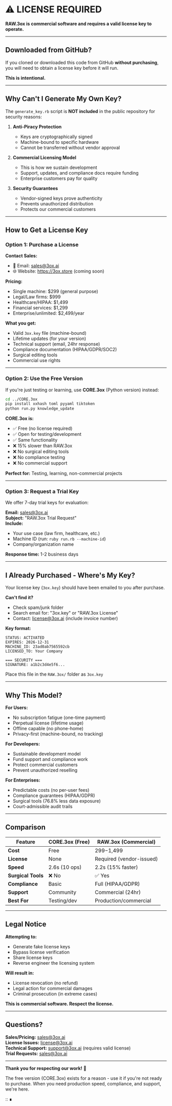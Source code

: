 # ⚠️ LICENSE REQUIRED

**RAW.3ox is commercial software and requires a valid license key to operate.**

---

## Downloaded from GitHub?

If you cloned or downloaded this code from GitHub **without purchasing**, you will need to obtain a license key before it will run.

**This is intentional.**

---

## Why Can't I Generate My Own Key?

The `generate_key.rb` script is **NOT included** in the public repository for security reasons:

1. **Anti-Piracy Protection**
   - Keys are cryptographically signed
   - Machine-bound to specific hardware
   - Cannot be transferred without vendor approval

2. **Commercial Licensing Model**
   - This is how we sustain development
   - Support, updates, and compliance docs require funding
   - Enterprise customers pay for quality

3. **Security Guarantees**
   - Vendor-signed keys prove authenticity
   - Prevents unauthorized distribution
   - Protects our commercial customers

---

## How to Get a License Key

### Option 1: Purchase a License

**Contact Sales:**
- 📧 Email: sales@3ox.ai
- 🌐 Website: https://3ox.store (coming soon)

**Pricing:**
- Single machine: $299 (general purpose)
- Legal/Law firms: $999
- Healthcare/HIPAA: $1,499
- Financial services: $1,299
- Enterprise/unlimited: $2,499/year

**What you get:**
- Valid `3ox.key` file (machine-bound)
- Lifetime updates (for your version)
- Technical support (email, 24hr response)
- Compliance documentation (HIPAA/GDPR/SOC2)
- Surgical editing tools
- Commercial use rights

---

### Option 2: Use the Free Version

If you're just testing or learning, use **CORE.3ox** (Python version) instead:

```bash
cd ../CORE.3ox
pip install xxhash toml pyyaml tiktoken
python run.py knowledge_update
```

**CORE.3ox is:**
- ✅ Free (no license required)
- ✅ Open for testing/development
- ✅ Same functionality
- ❌ 15% slower than RAW.3ox
- ❌ No surgical editing tools
- ❌ No compliance testing
- ❌ No commercial support

**Perfect for:** Testing, learning, non-commercial projects

---

### Option 3: Request a Trial Key

We offer 7-day trial keys for evaluation:

**Email:** sales@3ox.ai  
**Subject:** "RAW.3ox Trial Request"  
**Include:**
- Your use case (law firm, healthcare, etc.)
- Machine ID (run: `ruby run.rb --machine-id`)
- Company/organization name

**Response time:** 1-2 business days

---

## I Already Purchased - Where's My Key?

Your license key (`3ox.key`) should have been emailed to you after purchase.

**Can't find it?**
- Check spam/junk folder
- Search email for: "3ox.key" or "RAW.3ox License"
- Contact: license@3ox.ai (include invoice number)

**Key format:**
```
STATUS: ACTIVATED
EXPIRES: 2026-12-31
MACHINE_ID: 23ad0ab7565592cb
LICENSED_TO: Your Company

=== SECURITY ===
SIGNATURE: a1b2c3d4e5f6...
```

Place this file in the `RAW.3ox/` folder as `3ox.key`

---

## Why This Model?

**For Users:**
- No subscription fatigue (one-time payment)
- Perpetual license (lifetime usage)
- Offline capable (no phone-home)
- Privacy-first (machine-bound, no tracking)

**For Developers:**
- Sustainable development model
- Fund support and compliance work
- Protect commercial customers
- Prevent unauthorized reselling

**For Enterprises:**
- Predictable costs (no per-user fees)
- Compliance guarantees (HIPAA/GDPR)
- Surgical tools (76.8% less data exposure)
- Court-admissible audit trails

---

## Comparison

| Feature | CORE.3ox (Free) | RAW.3ox (Commercial) |
|---------|----------------|---------------------|
| **Cost** | Free | $299-$1,499 |
| **License** | None | Required (vendor-issued) |
| **Speed** | 2.6s (10 ops) | 2.2s (15% faster) |
| **Surgical Tools** | ❌ No | ✅ Yes |
| **Compliance** | Basic | Full (HIPAA/GDPR) |
| **Support** | Community | Commercial (24hr) |
| **Best For** | Testing/dev | Production/commercial |

---

## Legal Notice

**Attempting to:**
- Generate fake license keys
- Bypass license verification
- Share license keys
- Reverse engineer the licensing system

**Will result in:**
- License revocation (no refund)
- Legal action for commercial damages
- Criminal prosecution (in extreme cases)

**This is commercial software. Respect the license.**

---

## Questions?

**Sales/Pricing:** sales@3ox.ai  
**License Issues:** license@3ox.ai  
**Technical Support:** support@3ox.ai (requires valid license)  
**Trial Requests:** sales@3ox.ai

---

**Thank you for respecting our work!** 🙏

The free version (CORE.3ox) exists for a reason - use it if you're not ready to purchase. When you need production speed, compliance, and support, we're here.

:: ∎

